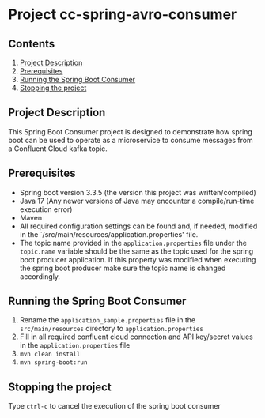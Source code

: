 # Project cc-spring-avro-consumer

## Contents
1. [Project Description](#project-description)
2. [Prerequisites](#prerequisites)
3. [Running the Spring Boot Consumer](#running-the-spring-boot-consumer)
4. [Stopping the project](#stopping-the-project)

## Project Description
This Spring Boot Consumer project is designed to demonstrate how spring boot can be used to operate as a microservice to consume messages from a Confluent Cloud kafka topic.

## Prerequisites
- Spring boot version 3.3.5 (the version this project was written/compiled)
- Java 17 (Any newer versions of Java may encounter a compile/run-time execution error)
- Maven
- All required configuration settings can be found and, if needed, modified in the `/src/main/resources/application.properties' file.
- The topic name provided in the `application.properties` file under the `topic.name` variable should be the same as the topic used for the spring boot producer application.  If this property was modified when executing the spring boot producer make sure the topic name is changed accordingly.

## Running the Spring Boot Consumer
1. Rename the `application_sample.properties` file  in the `src/main/resources` directory to `application.properties` 
2. Fill in all required confluent cloud connection and API key/secret values in the `application.properties` file
3. `mvn clean install`
4. `mvn spring-boot:run`

## Stopping the project
Type `ctrl-c` to cancel the execution of the spring boot consumer
